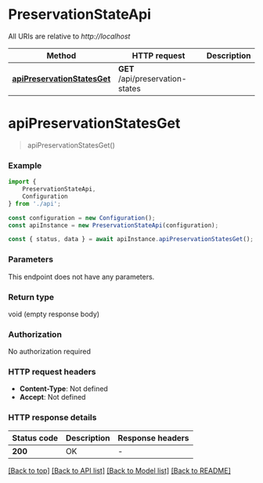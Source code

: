# PreservationStateApi

All URIs are relative to *http://localhost*

|Method | HTTP request | Description|
|------------- | ------------- | -------------|
|[**apiPreservationStatesGet**](#apipreservationstatesget) | **GET** /api/preservation-states | |

# **apiPreservationStatesGet**
> apiPreservationStatesGet()


### Example

```typescript
import {
    PreservationStateApi,
    Configuration
} from './api';

const configuration = new Configuration();
const apiInstance = new PreservationStateApi(configuration);

const { status, data } = await apiInstance.apiPreservationStatesGet();
```

### Parameters
This endpoint does not have any parameters.


### Return type

void (empty response body)

### Authorization

No authorization required

### HTTP request headers

 - **Content-Type**: Not defined
 - **Accept**: Not defined


### HTTP response details
| Status code | Description | Response headers |
|-------------|-------------|------------------|
|**200** | OK |  -  |

[[Back to top]](#) [[Back to API list]](../README.md#documentation-for-api-endpoints) [[Back to Model list]](../README.md#documentation-for-models) [[Back to README]](../README.md)

